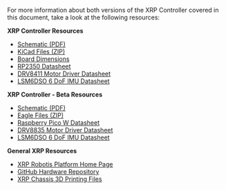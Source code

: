 For more information about both versions of the XRP Controller covered in this document, take a look at the following resources:

**XRP Controller Resources**

 * [Schematic (PDF)](./assets/hardware_files/SparkFun-XRP-Controller-Schematic.pdf)
 * [KiCad Files (ZIP)](./assets/hardware_files/SparkFun_XRP_Controller.zip)
 * [Board Dimensions](./assets/hardware_files/SparkFun-XRP-Controller-Dimensions.jpg)
 * [RP2350 Datasheet](./assets/component_documentation/rp2350-datasheet.pdf)
 * [DRV8411 Motor Driver Datasheet](./assets/component_documentation/drv8411a.pdf)
 * [LSM6DSO 6 DoF IMU Datasheet](./assets/component_documentation/LSM6DSO.pdf)

**XRP Controller - Beta Resources**

* [Schematic (PDF)](./assets/hardware_files/SparkFun-XRP-Controller-Beta-Schematic.pdf)
* [Eagle Files (ZIP)](./assets/hardware_files/SparkFun-XRP-Controller-Beta.zip)
* [Raspberry Pico W Datasheet](./assets/component_documentation/pico-w-datasheet.pdf)
* [DRV8835 Motor Driver Datasheet](./assets/component_documentation/drv8835.pdf)
* [LSM6DSO 6 DoF IMU Datasheet](./assets/component_documentation/LSM6DSO.pdf)

**General XRP Resources**

* [XRP Robotis Platform Home Page](https://experientialrobotics.org/)
* [GitHub Hardware Repository](https://github.com/sparkfun/SparkFun_XRP_Controller)
* [XRP Chassis 3D Printing Files](https://www.printables.com/model/576581-xrp-robot-part-of-the-experiential-consortia)